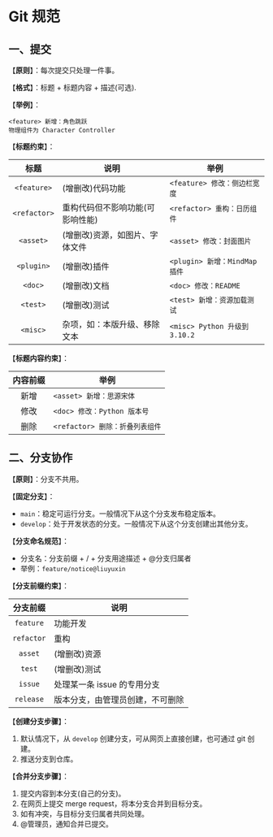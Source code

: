 # Git 规范

## 一、提交

【**原则**】：每次提交只处理一件事。

【**格式**】：标题 + 标题内容 + 描述(可选).

【**举例**】：

```shell
<feature> 新增：角色跳跃
物理组件为 Character Controller
```

【**标题约束**】：

| 标题 | 说明 | 举例 |
| :---: | --- | --- |
| `<feature>` | (增删改)代码功能 | `<feature> 修改：侧边栏宽度` |
| `<refactor>` | 重构代码但不影响功能(可影响性能) | `<refactor> 重构：日历组件` |
| `<asset>` | (增删改)资源，如图片、字体文件 | `<asset> 修改：封面图片` |
| `<plugin>` | (增删改)插件 | `<plugin> 新增：MindMap 插件` |
| `<doc>` | (增删改)文档 | `<doc> 修改：README` |
| `<test>` | (增删改)测试 | `<test> 新增：资源加载测试` |
| `<misc>` | 杂项，如：本版升级、移除文本 | `<misc> Python 升级到 3.10.2` |


【**标题内容约束**】：

| 内容前缀 | 举例 |
| :---: | --- |
| 新增 | `<asset> 新增：思源宋体` |
| 修改 | `<doc> 修改：Python 版本号` |
| 删除 | `<refactor> 删除：折叠列表组件` |

## 二、分支协作

【**原则**】：分支不共用。

【**固定分支**】：

- `main`：稳定可运行分支。一般情况下从这个分支发布稳定版本。
- `develop`：处于开发状态的分支。一般情况下从这个分支创建出其他分支。

【**分支命名规范**】：

- 分支名：分支前缀 + / + 分支用途描述 + @分支归属者
- 举例：`feature/notice@liuyuxin`

【**分支前缀约束**】：

| 分支前缀 | 说明 |
| :---: | --- |
| `feature` | 功能开发 |
| `refactor` | 重构 |
| `asset` | (增删改)资源 |
| `test` | (增删改)测试 |
| `issue` | 处理某一条 issue 的专用分支 |
| `release` | 版本分支，由管理员创建，不可删除 |

【**创建分支步骤**】：

1. 默认情况下，从 `develop` 创建分支，可从网页上直接创建，也可通过 git 创建。
2. 推送分支到仓库。

【**合并分支步骤**】：

1. 提交内容到本分支(自己的分支)。
2. 在网页上提交 merge request，将本分支合并到目标分支。
3. 如有冲突，与目标分支归属者共同处理。
4. @管理员，通知合并已提交。
